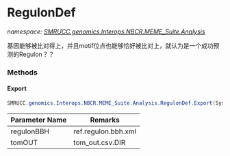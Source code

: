 ﻿# RegulonDef
_namespace: [SMRUCC.genomics.Interops.NBCR.MEME_Suite.Analysis](./index.md)_

基因能够被比对得上，并且motif位点也能够恰好被比对上，就认为是一个成功预测的Regulon？？



### Methods

#### Export
```csharp
SMRUCC.genomics.Interops.NBCR.MEME_Suite.Analysis.RegulonDef.Export(System.String,System.String)
```


|Parameter Name|Remarks|
|--------------|-------|
|regulonBBH|ref.regulon.bbh.xml|
|tomOUT|tom_out.csv.DIR|



